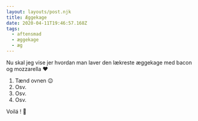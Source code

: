 ```yaml
---
layout: layouts/post.njk
title: Æggekage
date: 2020-04-11T19:46:57.168Z
tags:
  - aftensmad
  - æggekage
  - æg
---
```

Nu skal jeg vise jer hvordan man laver den lækreste æggekage med bacon og mozzarella ❤️

1. Tænd ovnen 😉
2. Osv.
3. Osv.
4. Osv.



Voilá ! 🎉